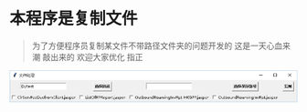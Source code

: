 # 本程序是复制文件
> 为了方便程序员复制某文件不带路径文件夹的问题开发的
这是一天心血来潮 敲出来的 欢迎大家优化 指正

![Snipaste_2020-08-21_10-27-04](Snipaste_2020-08-21_10-27-04.png)